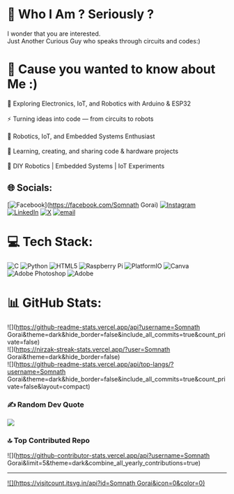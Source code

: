 # 🚀 Who I Am ? Seriously ?
I wonder that you are interested.  
Just Another Curious Guy who speaks through circuits and codes:)

# 💫 Cause you wanted to know about Me :) 
🚀 Exploring Electronics, IoT, and Robotics with Arduino & ESP32<br><br>⚡ Turning ideas into code — from circuits to robots<br><br>🤖 Robotics, IoT, and Embedded Systems Enthusiast<br><br>🌟 Learning, creating, and sharing code & hardware projects<br><br>🔧 DIY Robotics | Embedded Systems | IoT Experiments


## 🌐 Socials:
[![Facebook](https://img.shields.io/badge/Facebook-%231877F2.svg?logo=Facebook&logoColor=white)](https://facebook.com/Somnath Gorai) [![Instagram](https://img.shields.io/badge/Instagram-%23E4405F.svg?logo=Instagram&logoColor=white)](https://instagram.com/somna_thgorai) [![LinkedIn](https://img.shields.io/badge/LinkedIn-%230077B5.svg?logo=linkedin&logoColor=white)](https://linkedin.com/in/linkedin.com/in/somnath-gorai-a7714624b) [![X](https://img.shields.io/badge/X-black.svg?logo=X&logoColor=white)](https://x.com/@Somnath45529951) [![email](https://img.shields.io/badge/Email-D14836?logo=gmail&logoColor=white)](mailto:somnathgorai0806@gmail.com) 

# 💻 Tech Stack:
![C](https://img.shields.io/badge/c-%2300599C.svg?style=flat&logo=c&logoColor=white) ![Python](https://img.shields.io/badge/python-3670A0?style=flat&logo=python&logoColor=ffdd54) ![HTML5](https://img.shields.io/badge/html5-%23E34F26.svg?style=flat&logo=html5&logoColor=white) ![Raspberry Pi](https://img.shields.io/badge/-Raspberry_Pi-C51A4A?style=flat&logo=Raspberry-Pi) ![PlatformIO](https://img.shields.io/badge/PlatformIO-%23222.svg?style=flat&logo=platformio&logoColor=%23f5822a) ![Canva](https://img.shields.io/badge/Canva-%2300C4CC.svg?style=flat&logo=Canva&logoColor=white) ![Adobe Photoshop](https://img.shields.io/badge/adobe%20photoshop-%2331A8FF.svg?style=flat&logo=adobe%20photoshop&logoColor=white) ![Adobe](https://img.shields.io/badge/adobe-%23FF0000.svg?style=flat&logo=adobe&logoColor=white)
# 📊 GitHub Stats:
![](https://github-readme-stats.vercel.app/api?username=Somnath Gorai&theme=dark&hide_border=false&include_all_commits=true&count_private=false)<br/>
![](https://nirzak-streak-stats.vercel.app/?user=Somnath Gorai&theme=dark&hide_border=false)<br/>
![](https://github-readme-stats.vercel.app/api/top-langs/?username=Somnath Gorai&theme=dark&hide_border=false&include_all_commits=true&count_private=false&layout=compact)

### ✍️ Random Dev Quote
![](https://quotes-github-readme.vercel.app/api?type=vetical&theme=merko)

### 🔝 Top Contributed Repo
![](https://github-contributor-stats.vercel.app/api?username=Somnath Gorai&limit=5&theme=dark&combine_all_yearly_contributions=true)

---
[![](https://visitcount.itsvg.in/api?id=Somnath Gorai&icon=0&color=0)](https://visitcount.itsvg.in)



